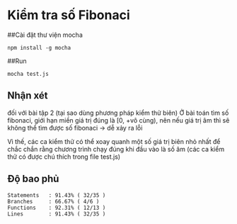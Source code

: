# Kiểm tra số Fibonaci

##Cài đặt thư viện mocha
```
npm install -g mocha
```

##Run
```
mocha test.js
```

## Nhận xét
đối với bài tập 2 (tại sao dùng phương pháp kiểm thử biên)
Ở bài toán tìm số fibonaci, giới hạn miền giá trị đúng là [0, +vô cùng), nên nếu giá trị âm thì sẽ không thể tìm được số fibonaci -> dễ xảy ra lỗi

Vì thế, các ca kiểm thử có thể xoay quanh một số giá trị biên nhỏ nhất để chắc chắn rằng chương trình chạy đúng khi đầu vào là số âm (các ca kiểm thử có được chú thích trong file test.js)

## Độ bao phủ
```
Statements   : 91.43% ( 32/35 )
Branches     : 66.67% ( 4/6 )
Functions    : 92.31% ( 12/13 )
Lines        : 91.43% ( 32/35 )
```
